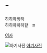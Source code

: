 # -
   하하하핳하  
 하하하하하핲   ㅍ
 
 [여자](https://www.youtube.com/watch?v=8GNd4WghxyU)
 
 
 ![아기사진](https://cdn.pixabay.com/photo/2014/02/02/17/40/photo-256887_960_720.jpg)
  [아기사진](https://www.youtube.com/watch?v=Nw-NixQiAa8)
